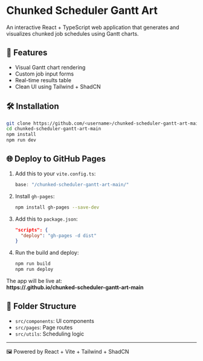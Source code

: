 # Chunked Scheduler Gantt Art

An interactive React + TypeScript web application that generates and visualizes chunked job schedules using Gantt charts.

## 🚀 Features
- Visual Gantt chart rendering
- Custom job input forms
- Real-time results table
- Clean UI using Tailwind + ShadCN

## 🛠️ Installation

```bash
git clone https://github.com/<username>/chunked-scheduler-gantt-art-main.git
cd chunked-scheduler-gantt-art-main
npm install
npm run dev
```

## 🌐 Deploy to GitHub Pages

1. Add this to your `vite.config.ts`:
   ```ts
   base: "/chunked-scheduler-gantt-art-main/"
   ```

2. Install `gh-pages`:

   ```bash
   npm install gh-pages --save-dev
   ```

3. Add this to `package.json`:

   ```json
   "scripts": {
     "deploy": "gh-pages -d dist"
   }
   ```

4. Run the build and deploy:

   ```bash
   npm run build
   npm run deploy
   ```

The app will be live at:  
**https://<username>.github.io/chunked-scheduler-gantt-art-main**

## 📁 Folder Structure
- `src/components`: UI components
- `src/pages`: Page routes
- `src/utils`: Scheduling logic

---

🖼️ Powered by React + Vite + Tailwind + ShadCN
